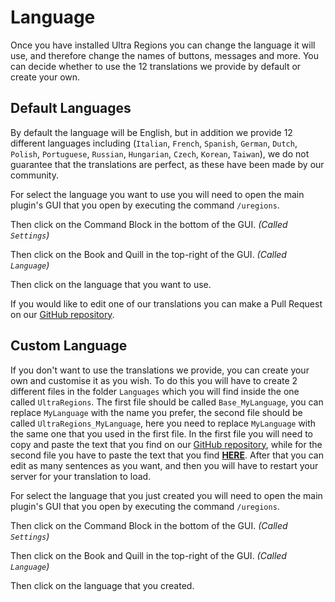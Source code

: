 # Language
Once you have installed Ultra Regions you can change the language it will use, and therefore change the names of buttons, messages and more. You can decide whether to use the 12 translations we provide by default or create your own.
<br>

## Default Languages
By default the language will be English, but in addition we provide 12 different languages including (`Italian`, `French`, `Spanish`, `German`, `Dutch`, `Polish`, `Portuguese`, `Russian`, `Hungarian`, `Czech`, `Korean`, `Taiwan`), we do not guarantee that the translations are perfect, as these have been made by our community.
<br>

For select the language you want to use you will need to open the main plugin's GUI that you open by executing the command `/uregions`.
<br>

Then click on the Command Block in the bottom of the GUI. *(Called `Settings`)*
<br>

Then click on the Book and Quill in the top-right of the GUI. *(Called `Language`)*
<br>

Then click on the language that you want to use.
<br>

If you would like to edit one of our translations you can make a Pull Request on our [GitHub repository](https://github.com/TechsCode-Team/PluginTranslations/tree/main/Translations).
<br>

## Custom Language
If you don't want to use the translations we provide, you can create your own and customise it as you wish. To do this you will have to create 2 different files in the folder `Languages` which you will find inside the one called `UltraRegions`. The first file should be called `Base_MyLanguage`, you can replace `MyLanguage` with the name you prefer, the second file should be called `UltraRegions_MyLanguage`, here you  need to replace `MyLanguage` with the same one that you used in the first file. In the first file you will need to copy and paste the text that you find on our [GitHub repository](https://github.com/TechsCode-Team/PluginTranslations/blob/main/Templates/Base_English.lang), while for the second file you have to paste the text that you find **[HERE](https://github.com/TechsCode-Team/PluginTranslations/blob/main/Templates/UltraRegions_English.lang)**. After that you can edit as many sentences as you want, and then you will have to restart your server for your translation to load.
<br>
 
For select the language that you just created you will need to open the main plugin's GUI that you open by executing the command `/uregions`.
<br>

Then click on the Command Block in the bottom of the GUI. *(Called `Settings`)*
<br>

Then click on the Book and Quill in the top-right of the GUI. *(Called `Language`)*
<br>

Then click on the language that you created.
